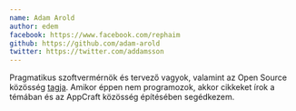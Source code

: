 ```yaml
---
name: Adam Arold
author: edem
facebook: https://www.facebook.com/rephaim
github: https://github.com/adam-arold
twitter: https://twitter.com/addamsson
---
```


Pragmatikus szoftvermérnök és tervező vagyok, valamint az Open Source közösség [tagja](https://github.com/adam-arold).
Amikor éppen nem programozok, akkor cikkeket írok a témában és az AppCraft közösség építésében segédkezem.
